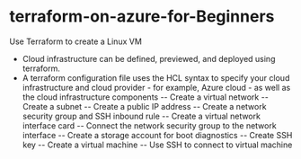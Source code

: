 # terraform-on-azure-for-Beginners
Use Terraform to create a Linux VM
- Cloud infrastructure can be defined, previewed, and deployed using terraform.
- A terraform configuration file uses the HCL syntax to specify your cloud infrastructure and cloud provider - for example, Azure cloud - as well as the cloud infrastructure components
    -- Create a virtual network
    -- Create a subnet
    -- Create a public IP address
    -- Create a network security group and SSH inbound rule
    -- Create a virtual network interface card
    -- Connect the network security group to the network interface
    -- Create a storage account for boot diagnostics
    -- Create SSH key
    -- Create a virtual machine
    -- Use SSH to connect to virtual machine